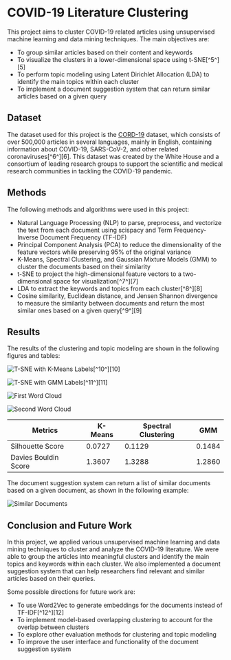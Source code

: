 # COVID-19 Literature Clustering

This project aims to cluster COVID-19 related articles using unsupervised machine learning and data mining techniques. The main objectives are:

- To group similar articles based on their content and keywords
- To visualize the clusters in a lower-dimensional space using t-SNE[^5^][5]
- To perform topic modeling using Latent Dirichlet Allocation (LDA) to identify the main topics within each cluster
- To implement a document suggestion system that can return similar articles based on a given query

## Dataset

The dataset used for this project is the [CORD-19](https://www.kaggle.com/allen-institute-for-ai/CORD-19-research-challenge) dataset, which consists of over 500,000 articles in several languages, mainly in English, containing information about COVID-19, SARS-CoV-2, and other related coronaviruses[^6^][6]. This dataset was created by the White House and a consortium of leading research groups to support the scientific and medical research communities in tackling the COVID-19 pandemic.

## Methods

The following methods and algorithms were used in this project:

- Natural Language Processing (NLP) to parse, preprocess, and vectorize the text from each document using scispacy and Term Frequency-Inverse Document Frequency (TF-IDF)
- Principal Component Analysis (PCA) to reduce the dimensionality of the feature vectors while preserving 95% of the original variance
- K-Means, Spectral Clustering, and Gaussian Mixture Models (GMM) to cluster the documents based on their similarity
- t-SNE to project the high-dimensional feature vectors to a two-dimensional space for visualization[^7^][7]
- LDA to extract the keywords and topics from each cluster[^8^][8]
- Cosine similarity, Euclidean distance, and Jensen Shannon divergence to measure the similarity between documents and return the most similar ones based on a given query[^9^][9]

## Results

The results of the clustering and topic modeling are shown in the following figures and tables:

![T-SNE with K-Means Labels](tsne_kmeans.png)[^10^][10]

![T-SNE with GMM Labels](tsne_gmm.png)[^11^][11]

![First Word Cloud](wordcloud1.png)

![Second Word Cloud](wordcloud2.png)

| Metrics | K-Means | Spectral Clustering | GMM |
|---------|---------|---------------------|-----|
| Silhouette Score | 0.0727 | 0.1129 | 0.1484 |[^1^][1][^2^][2][^3^][3]
| Davies Bouldin Score | 1.3607 | 1.3288 | 1.2860 |

The document suggestion system can return a list of similar documents based on a given document, as shown in the following example:

![Similar Documents](similar_docs.png)

## Conclusion and Future Work

In this project, we applied various unsupervised machine learning and data mining techniques to cluster and analyze the COVID-19 literature. We were able to group the articles into meaningful clusters and identify the main topics and keywords within each cluster. We also implemented a document suggestion system that can help researchers find relevant and similar articles based on their queries.

Some possible directions for future work are:

- To use Word2Vec to generate embeddings for the documents instead of TF-IDF[^12^][12]
- To implement model-based overlapping clustering to account for the overlap between clusters
- To explore other evaluation methods for clustering and topic modeling
- To improve the user interface and functionality of the document suggestion system
